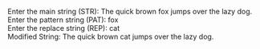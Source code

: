Enter the main string (STR): The quick brown fox jumps over the lazy dog. \
Enter the pattern string (PAT): fox \
Enter the replace string (REP): cat \
Modified String: The quick brown cat jumps over the lazy dog.
